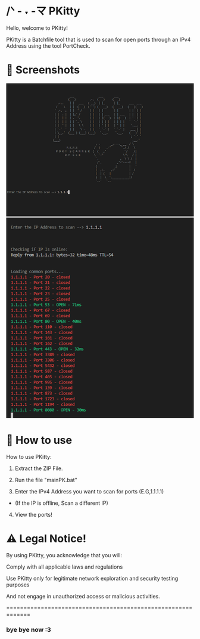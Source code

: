# /ᐠ - ˕ -マ PKitty

Hello, welcome to PKitty!

PKitty is a Batchfile tool that is used to scan for open ports through an IPv4 Address using the tool PortCheck.

# 📸 Screenshots
![Image Alt](https://github.com/3elk/PKitty/blob/3edbc761fed7060fd11a80d62bfa1f0af8ccfa85/media/Screenshot%202025-02-01%20123433.png)
![Image Alt](https://github.com/3elk/PKitty/blob/bed28790d434a0ce8820d4ffa31d156f8b915570/media/Screenshot%202025-02-01%20125851.png)

# 📜 How to use
How to use PKitty:

1)   Extract the ZIP File.

2)   Run the file "mainPK.bat"

3)   Enter the IPv4 Address you want to scan for ports (E.G,1.1.1.1)
   - (If the IP is offline, Scan a different IP)

4)   View the ports!

# ⚠️ Legal Notice!
By using PKitty, you acknowledge that you will:

Comply with all applicable laws and regulations

Use PKitty only for legitimate network exploration and security testing purposes

And not engage in unauthorized access or malicious activities.

=============================================================

### bye bye now :3

